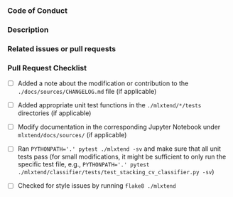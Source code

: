 ### Code of Conduct

<!-- 
If this is your first Pull Request for the MLxtend repository, please review
the code of conduct, which is available at http://rasbt.github.io/mlxtend/Code-of-Conduct/. 
-->


### Description

<!--  
Please insert a brief description of the Pull request below.
-->

### Related issues or pull requests

<!--  
If applicable, please link related issues/pull request below. For example,   
"Fixes #366". Note that the "Fixes" keyword in GitHub will automatically
close the listed issue upon merging this Pull Request.
-->

### Pull Request Checklist

<!--
Please fill out the following checklist if applicable. For more more information and help, please see the Contributor Documentation avaialable at http://rasbt.github.io/mlxtend/contributing/.
-->

- [ ] Added a note about the modification or contribution to the `./docs/sources/CHANGELOG.md` file (if applicable)
- [ ] Added appropriate unit test functions in the `./mlxtend/*/tests` directories (if applicable)
- [ ] Modify documentation in the corresponding Jupyter Notebook under `mlxtend/docs/sources/` (if applicable)
- [ ] Ran `PYTHONPATH='.' pytest ./mlxtend -sv` and make sure that all unit tests pass (for small modifications, it might be sufficient to only run the specific test file, e.g., `PYTHONPATH='.' pytest ./mlxtend/classifier/tests/test_stacking_cv_classifier.py -sv`)
- [ ] Checked for style issues by running `flake8 ./mlxtend`


<!--NOTE  
Due to the improved GitHub UI, the squashing of commits is no longer necessary.
Please DO NOT SQUASH commits since they help with keeping track of the changes during the discussion).
-->
